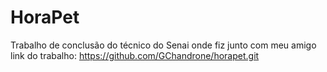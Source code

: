 # HoraPet
Trabalho de conclusão do técnico do Senai onde fiz junto com meu amigo
link do trabalho: https://github.com/GChandrone/horapet.git
